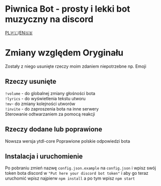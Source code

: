# Piwnica Bot - prosty i lekki bot muzyczny na discord
[PL🇵🇱](https://github.com/mr00k3/PiwnicaBot/blob/master/README_PL.md)/[EN🇬🇧](https://github.com/mr00k3/PiwnicaBot/blob/master/README.md)
# Zmiany względem Oryginału 
Zostały z niego usunięte rzeczy moim zdaniem niepotrzebne np. Emoji 
## Rzeczy usunięte
`!volume` - do globalnej zmiany głośności bota <br/>
`!lyrics` - do wyświetlenia tekstu utworu <br/>
`!mv`- do zmiany kolejności utworów <br/>
`!invite` - do zaproszenia bota na inne serwery <br/>
Sterowanie odtwarzaniem za pomocą reakcji
## Rzeczy dodane lub poprawione
Nowsza wersja ytdl-core
Poprawione polskie odpowiedzi bota
## Instalacja i uruchomienie
Po pobraniu zmień nazwę `config.json.example` na `config.json`
i wpisz swój token bota discord w `"Put here your discord bot token"`
i aby go teraz uruchomić wpisz najpierw `npm install`
a po tym wpisz `npm start`